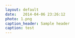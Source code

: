 ```yaml
---
layout: default
date:   2014-04-06 23:26:12
photo: 1.png
caption_header: Sample header
caption: test
---
```

